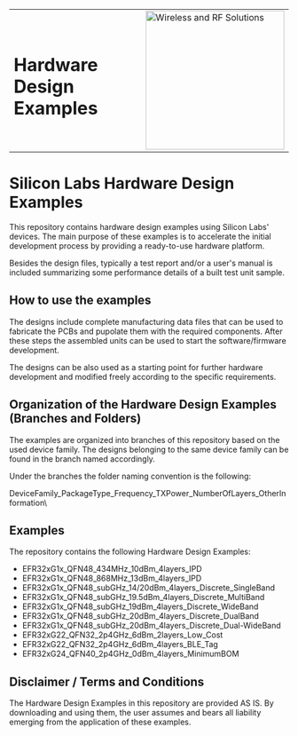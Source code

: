 <table border="0">
  <tr>
    <td align="left" valign="middle">
    <h1>Hardware Design Examples</h1>
  </td>
  <td align="left" valign="middle">
    <a href="https://www.silabs.com/wireless">
      <img src="http://pages.silabs.com/rs/634-SLU-379/images/WGX-transparent.png"  title="Wireless and RF Solutions" alt="Wireless and RF Solutions" width="250"/>
    </a>
  </td>
  </tr>
</table>

# Silicon Labs Hardware Design Examples #

This repository contains hardware design examples using Silicon Labs' devices. The main purpose of these examples is to accelerate the initial development process by providing a ready-to-use hardware platform.

Besides the design files, typically a test report and/or a user's manual is included summarizing some performance details of a built test unit sample.

## How to use the examples ##
The designs include complete manufacturing data files that can be used to fabricate the PCBs and pupolate them with the required components. After these steps the assembled units can be used to start the software/firmware development.

The designs can be also used as a starting point for further hardware development and modified freely according to the specific requirements.

## Organization of the Hardware Design Examples (Branches and Folders) ##
The examples are organized into branches of this repository based on the used device family. The designs belonging to the same device family can be found in the branch named accordingly.

Under the branches the folder naming convention is the following:

DeviceFamily_PackageType_Frequency_TXPower_NumberOfLayers_OtherInformation\


## Examples ##

The repository contains the following Hardware Design Examples:
- EFR32xG1x_QFN48_434MHz_10dBm_4layers_IPD
- EFR32xG1x_QFN48_868MHz_13dBm_4layers_IPD
- EFR32xG1x_QFN48_subGHz_14/20dBm_4layers_Discrete_SingleBand
- EFR32xG1x_QFN48_subGHz_19.5dBm_4layers_Discrete_MultiBand
- EFR32xG1x_QFN48_subGHz_19dBm_4layers_Discrete_WideBand
- EFR32xG1x_QFN48_subGHz_20dBm_4layers_Discrete_DualBand
- EFR32xG1x_QFN48_subGHz_20dBm_4layers_Discrete_Dual-WideBand
- EFR32xG22_QFN32_2p4GHz_6dBm_2layers_Low_Cost
- EFR32xG22_QFN32_2p4GHz_6dBm_4layers_BLE_Tag
- EFR32xG24_QFN40_2p4GHz_0dBm_4layers_MinimumBOM


## Disclaimer / Terms and Conditions ##

The Hardware Design Examples in this repository are provided AS IS. By downloading and using them, the user assumes and bears all liability emerging from the application of these examples.
